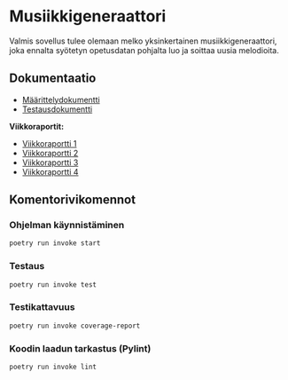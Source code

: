 # Musiikkigeneraattori

Valmis sovellus tulee olemaan melko yksinkertainen musiikkigeneraattori, joka ennalta syötetyn opetusdatan pohjalta luo ja soittaa uusia melodioita. 

## Dokumentaatio

- [Määrittelydokumentti](https://github.com/isa-srs/tiralabra/blob/main/dokumentaatio/maarittelydokumentti.md)
- [Testausdokumentti](https://github.com/isa-srs/tiralabra/blob/main/dokumentaatio/testaus.md)

**Viikkoraportit:**
- [Viikkoraportti 1](https://github.com/isa-srs/tiralabra/blob/main/dokumentaatio/viikkoraportit/viikkoraportti1.md)
- [Viikkoraportti 2](https://github.com/isa-srs/tiralabra/blob/main/dokumentaatio/viikkoraportit/viikkoraportti2.md)
- [Viikkoraportti 3](https://github.com/isa-srs/tiralabra/blob/main/dokumentaatio/viikkoraportit/viikkoraportti3.md)
- [Viikkoraportti 4](https://github.com/isa-srs/tiralabra/blob/main/dokumentaatio/viikkoraportit/viikkoraportti4.md)

## Komentorivikomennot

### Ohjelman käynnistäminen

```bash
poetry run invoke start
```

### Testaus

```bash
poetry run invoke test
```

### Testikattavuus

```bash
poetry run invoke coverage-report
```

### Koodin laadun tarkastus (Pylint)

```bash
poetry run invoke lint
```

